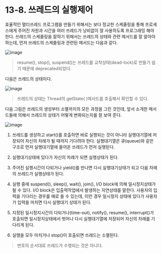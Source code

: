 # 13-8. 쓰레드의 실행제어
효율적인 멀티쓰레드 프로그램을 만들기 위해서는 
보다 정교한 스케줄링을 통해 프로세스에게 주어진 자원과 시간을 여러 쓰레드가 낭비없이 잘 사용하도록 프로그래밍 해야 한다. 
쓰레드의 스케줄링을 잘하기 위해서는 쓰레드의 상태와 관련 메서드를 잘 알아야 하는데, 먼저 쓰레드의 스케줄링과 관련된 메서드는 다음과 같다.

![image](https://github.com/GYUNGAEEEE/JAVA/assets/158580466/4cd04953-cc65-40ca-8ad1-21dcf27e05c3)
> resume(), stop(), suspend()는 쓰레드를 교착상태(dead-lock)로 만들기 쉽기 때문에 deprecated되었다.

다음은 쓰레드의 상태이다.

![image](https://github.com/GYUNGAEEEE/JAVA/assets/158580466/90ca1f93-245c-4bc1-9b1a-a9ff792fd553)
> 쓰레드의 상태는 Thread의 getState( )메서드를 호출해서 확인할 수 있다.

다음 그림은 쓰레드의 생성부터 소멸까지의 모든 과정을 그린 것인데, 
앞서 소개한 메서드들에 의해서 쓰레드의 상태가 어떻게 변화되는지를 잘 보여 준다.

![image](https://github.com/GYUNGAEEEE/JAVA/assets/158580466/45b3cb9a-5a0e-42b5-92a6-cb97bc918060)

1. 쓰레드를 생성하고 start()를 호출하면 바로 실행되는 것이 아니라 실행대기열에 저장되어
자신의 차례가 될 때까지 기다려야 한다. 실행대기열은 큐(queue)와 같은 구조로 먼저 실행대기열에 들어온 쓰레드가 먼저 실행된다.

2. 실행대기상태에 있다가 자신의 차례가 되면 실행상태가 된다.

3. 주어진 실행시간이 다되거나 yield()를 만나면 다시 실행대기상태가 되고 다음 차례의 쓰레드가 실행상태가 된다.

4. 실행 중에 suspend(), sleep(), wait(), join(), I/O block에 의해 일시정지상태가 될 수 있다.
I/O block은 입출력작업에서 발생하는 지연상태를 말한다.
사용자의 입력을 기다리는 경우를 예로 들 수 있는데, 이런 경우 일시정지 상태에 있다가 사용자가 입력을 마치면 다시 실행대기 상태가 된다.

5. 지정된 일시정지시간이 다되거나(time-out), notify(), resume(), interrupt()가 호출되면 일시정지상태에서 벗어나
다시 실행대기열에 저장되어 자신의 차례를 기다리게 된다.

6. 실행을 모두 마치거나 stop()이 호출되면 쓰레드는 소멸된다.

> 번호의 순서대로 쓰레드가 수행되는 것은 아니다.
